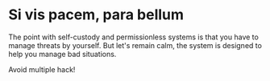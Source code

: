 
# Si vis pacem, para bellum

The point with self-custody and permissionless systems is that you have to
manage threats by yourself. But let's remain calm, the system is designed to
help you manage bad situations.

Avoid multiple hack!
